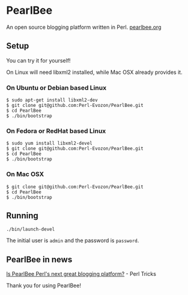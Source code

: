 # PearlBee

An open source blogging platform written in Perl. [pearlbee.org](http://pearlbee.org)

## Setup

You can try it for yourself!

On Linux will need libxml2 installed, while Mac OSX already provides it.

### On Ubuntu or Debian based Linux

```shell
$ sudo apt-get install libxml2-dev
$ git clone git@github.com:Perl-Evozon/PearlBee.git
$ cd PearlBee
$ ./bin/bootstrap
```

### On Fedora or RedHat based Linux

```shell
$ sudo yum install libxml2-devel
$ git clone git@github.com:Perl-Evozon/PearlBee.git
$ cd PearlBee
$ ./bin/bootstrap
```

### On Mac OSX

```shell
$ git clone git@github.com:Perl-Evozon/PearlBee.git
$ cd PearlBee
$ ./bin/bootstrap
```

## Running

```shell
./bin/launch-devel
```

The initial user is `admin` and the password is `password`.

## PearlBee in news

[Is PearlBee Perl's next great blogging platform?](http://perltricks.com/article/69/2014/2/17/Is-PearlBee-Perl-s-next-great-blogging-platform-) - Perl Tricks

Thank you for using PearlBee!
